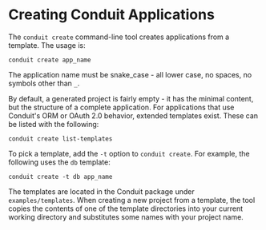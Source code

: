 # Creating Conduit Applications

The `conduit create` command-line tool creates applications from a template. The usage is:

```
conduit create app_name
```

The application name must be snake_case - all lower case, no spaces, no symbols other than `_`.

By default, a generated project is fairly empty - it has the minimal content, but the structure of a complete application. For applications that use Conduit's ORM or OAuth 2.0 behavior, extended templates exist. These can be listed with the following:

```
conduit create list-templates
```

To pick a template, add the `-t` option to `conduit create`. For example, the following uses the `db` template:

```
conduit create -t db app_name
```

The templates are located in the Conduit package under `examples/templates`. When creating a new project from a template, the tool copies the contents of one of the template directories into your current working directory and substitutes some names with your project name.
